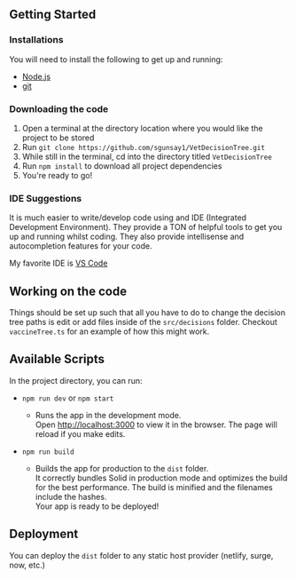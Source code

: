 ## Getting Started

### Installations

You will need to install the following to get up and running:

- [Node.js](https://nodejs.org/en)
- [git](https://git-scm.com/book/en/v2/Getting-Started-Installing-Git)

### Downloading the code

1. Open a terminal at the directory location where you would like the project to be stored
2. Run `git clone https://github.com/sgunsay1/VetDecisionTree.git`
3. While still in the terminal, cd into the directory titled `VetDecisionTree`
4. Run `npm install` to download all project dependencies
5. You're ready to go!

### IDE Suggestions

It is much easier to write/develop code using and IDE (Integrated Development Environment). They provide a TON of helpful tools to get you up and running whilst coding. They also provide intellisense and autocompletion features for your code.

My favorite IDE is [VS Code](https://code.visualstudio.com/download)

## Working on the code

Things should be set up such that all you have to do to change the decision tree paths is edit or add files inside of the `src/decisions` folder. Checkout `vaccineTree.ts` for an example of how this might work.

## Available Scripts

In the project directory, you can run:

- `npm run dev` or `npm start`

  - Runs the app in the development mode.<br> Open [http://localhost:3000](http://localhost:3000) to view it in the browser. The page will reload if you make edits.<br>

- `npm run build`

  - Builds the app for production to the `dist` folder.<br> It correctly bundles Solid in production mode and optimizes the build for the best performance. The build is minified and the filenames include the hashes.<br> Your app is ready to be deployed!

## Deployment

You can deploy the `dist` folder to any static host provider (netlify, surge, now, etc.)
